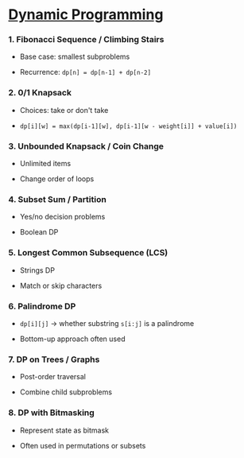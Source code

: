 

# [Dynamic Programming](https://chatgpt.com/share/686fa868-e448-8003-9790-1432e9c2c497)

### **1\. Fibonacci Sequence / Climbing Stairs**

* Base case: smallest subproblems

* Recurrence: `dp[n] = dp[n-1] + dp[n-2]`

### **2\. 0/1 Knapsack**

* Choices: take or don't take

* `dp[i][w] = max(dp[i-1][w], dp[i-1][w - weight[i]] + value[i])`

### **3\. Unbounded Knapsack / Coin Change**

* Unlimited items

* Change order of loops

### **4\. Subset Sum / Partition**

* Yes/no decision problems

* Boolean DP

### **5\. Longest Common Subsequence (LCS)**

* Strings DP

* Match or skip characters

### **6\. Palindrome DP**

* `dp[i][j]` → whether substring `s[i:j]` is a palindrome

* Bottom-up approach often used

### **7\. DP on Trees / Graphs**

* Post-order traversal

* Combine child subproblems

### **8\. DP with Bitmasking**

* Represent state as bitmask

* Often used in permutations or subsets


